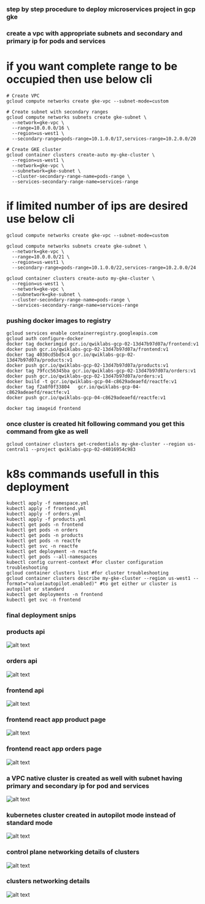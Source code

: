 ### step by step procedure to deploy microservices project in gcp gke 

### create a vpc with appropriate subnets and secondary and primary ip for pods and services
# if you want complete range to be occupied then use below cli
``` 
# Create VPC
gcloud compute networks create gke-vpc --subnet-mode=custom

# Create subnet with secondary ranges
gcloud compute networks subnets create gke-subnet \
  --network=gke-vpc \
  --range=10.0.0.0/16 \
  --region=us-west1 \
  --secondary-range=pods-range=10.1.0.0/17,services-range=10.2.0.0/20

# Create GKE cluster
gcloud container clusters create-auto my-gke-cluster \
  --region=us-west1 \
  --network=gke-vpc \
  --subnetwork=gke-subnet \
  --cluster-secondary-range-name=pods-range \
  --services-secondary-range-name=services-range
```
# if limited number of ips are desired use below cli
```
gcloud compute networks create gke-vpc --subnet-mode=custom

gcloud compute networks subnets create gke-subnet \
  --network=gke-vpc \
  --range=10.0.0.0/21 \
  --region=us-west1 \
  --secondary-range=pods-range=10.1.0.0/22,services-range=10.2.0.0/24

gcloud container clusters create-auto my-gke-cluster \
  --region=us-west1 \
  --network=gke-vpc \
  --subnetwork=gke-subnet \
  --cluster-secondary-range-name=pods-range \
  --services-secondary-range-name=services-range
``` 
### pushing docker images to registry

```
gcloud services enable containerregistry.googleapis.com
gcloud auth configure-docker
docker tag dockerimgid gcr.io/qwiklabs-gcp-02-13d47b97d07a/frontend:v1
docker push gcr.io/qwiklabs-gcp-02-13d47b97d07a/frontend:v1
docker tag 4030cd5bd5c4 gcr.io/qwiklabs-gcp-02-13d47b97d07a/products:v1
docker push gcr.io/qwiklabs-gcp-02-13d47b97d07a/products:v1
docker tag 79fcc56345ba gcr.io/qwiklabs-gcp-02-13d47b97d07a/orders:v1
docker push gcr.io/qwiklabs-gcp-02-13d47b97d07a/orders:v1
docker build -t gcr.io/qwiklabs-gcp-04-c8629adeaefd/reactfe:v1 
docker tag f2a8f0f33804   gcr.io/qwiklabs-gcp-04-c8629adeaefd/reactfe:v1
docker push gcr.io/qwiklabs-gcp-04-c8629adeaefd/reactfe:v1
```
```
docker tag imageid frontend
```
### once cluster is created hit following command you get this command from gke as well
```
gcloud container clusters get-credentials my-gke-cluster --region us-central1 --project qwiklabs-gcp-02-d4016954c983
```
# k8s commands usefull in this deployment 
```
kubectl apply -f namespace.yml
kubectl apply -f frontend.yml
kubectl apply -f orders.yml
kubectl apply -f products.yml
kubectl get pods -n frontend
kubectl get pods -n orders
kubectl get pods -n products
kubectl get pods -n reactfe
kubectl get svc -n reactfe
kubectl get deployment -n reactfe
kubectl get pods --all-namespaces
kubectl config current-context #for cluster configuration troubleshooting
gcloud container clusters list #for cluster troubleshooting 
gcloud container clusters describe my-gke-cluster --region us-west1 --format="value(autopilot.enabled)" #to get either ur cluster is autopilot or standard
kubectl get deployments -n frontend
kubectl get svc -n frontend
```

### final deployment snips
### products api 
![alt text](image.png)
### orders api
![alt text](image-1.png) 
### frontend api
![alt text](image-2.png)
### frontend react app product page 
![alt text](image-3.png)
### frontend react app orders page
![alt text](image-4.png) 
### a  VPC native cluster is created as well with subnet having primary and secondary ip for pod and services
![alt text](image-5.png)  
### kubernetes cluster created in autopilot mode instead of standard mode
![alt text](image-6.png) 
### control plane networking details of clusters
![alt text](image-7.png) 
### clusters networking details
![alt text](image-8.png) 
